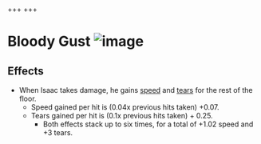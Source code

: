 +++
+++

 # Bloody Gust ![image](/image/Bloody_Gust.png) 

Effects
---------


* When Isaac takes damage, he gains [speed](/wiki/Speed "Speed") and [tears](/wiki/Tears "Tears") for the rest of the floor.
	+ Speed gained per hit is (0.04x previous hits taken) +0.07.
	+ Tears gained per hit is (0.1x previous hits taken) + 0.25.
		- Both effects stack up to six times, for a total of +1.02 speed and +3 tears.


